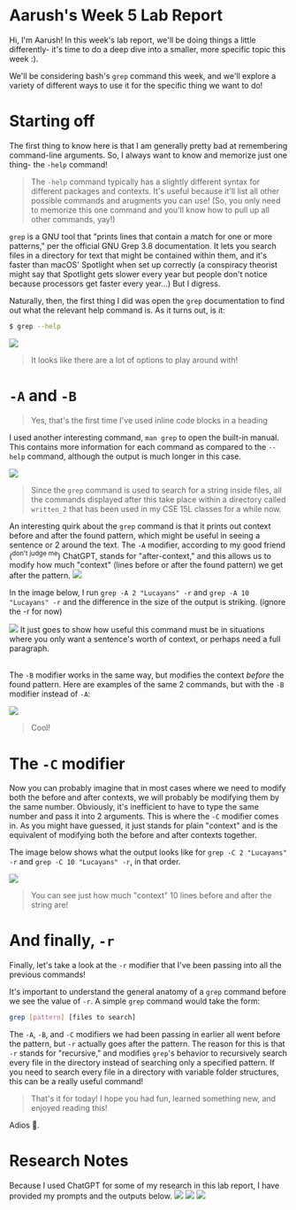 # Aarush's Week 5 Lab Report 
Hi, I'm Aarush! In this week's lab report, we'll be doing things a little differently- it's time to do a deep dive into a smaller, more specific topic this week :). 

We'll be considering bash's `grep` command this week, and we'll explore a variety of different ways to use it for the specific thing we want to do! 

# Starting off 
The first thing to know here is that I am generally pretty bad at remembering command-line arguments. So, I always want to know and memorize just one thing- the `-help` command! 
> The `-help` command typically has a slightly different syntax for different packages and contexts. It's useful because it'll list all other possible commands and arugments you can use! (So, you only need to memorize this one command and you'll know how to pull up all other commands, yay!)

`grep` is a GNU tool that "prints lines that contain a match for one or more patterns," per the official GNU Grep 3.8 documentation. It lets you search files in a directory for text that might be contained within them, and it's faster than macOS' Spotlight when set up correctly (a conspiracy theorist might say that Spotlight gets slower every year but people don't notice because processors get faster every year...) But I digress. 

Naturally, then, the first thing I did was open the `grep` documentation to find out what the relevant help command is. As it turns out, is it: 

```bash
$ grep --help
```

<img src="Week-5-lab-report-files/grep —help.png">

> It looks like there are a lot of options to play around with! 

# `-A` and `-B`
> Yes, that's the first time I've used inline code blocks in a heading

I used another interesting command, `man grep` to open the built-in manual. This contains more information for each command as compared to the `--help` command, although the output is much longer in this case. 

<img src="Week-5-lab-report-files/man grep.png">

> Since the `grep` command is used to search for a string inside files, all the commands displayed after this take place within a directory called `written_2` that has been used in my CSE 15L classes for a while now. 

An interesting quirk about the `grep` command is that it prints out context before and after the found pattern, which might be useful in seeing a sentence or 2 around the text. The `-A` modifier, according to my good friend (<sup>don't judge me</sup>) ChatGPT, stands for "after-context," and this allows us to modify how much "context" (lines before or after the found pattern) we get after the pattern. 
<img src="Week-5-lab-report-files/macGPT 1.png">

In the image below, I run `grep -A 2 "Lucayans" -r` and `grep -A 10 "Lucayans" -r` and the difference in the size of the output is striking. (ignore the -r for now)

<img src="Week-5-lab-report-files/grep -A (x2).png">
It just goes to show how useful this command must be in situations where you only want a sentence's worth of context, or perhaps need a full paragraph. 

<br>The `-B` modifier works in the same way, but modifies the context *before* the found pattern. Here are examples of the same 2 commands, but with the `-B` modifier instead of `-A`: 

<img src="Week-5-lab-report-files/grep -B.png">

> Cool! 

# The `-C` modifier 
Now you can probably imagine that in most cases where we need to modify both the before and after contexts, we will probably be modifying them by the same number. Obviously, it's inefficient to have to type the same number and pass it into 2 arguments. This is where the `-C` modifier comes in. As you might have guessed, it just stands for plain "context" and is the equivalent of modifying both the before and after contexts together. 

The image below shows what the output looks like for `grep -C 2 "Lucayans" -r` and `grep -C 10 "Lucayans" -r`, in that order. 

<img src='Week-5-lab-report-files/grep -C.png'>

> You can see just how much "context" 10 lines before and after the string are! 

# And finally, `-r`
Finally, let's take a look at the `-r` modifier that I've been passing into all the previous commands! 

It's important to understand the general anatomy of a `grep` command before we see the value of `-r`. A simple `grep` command would take the form: 
```bash 
grep [pattern] [files to search]
```
The `-A`, `-B`, and `-C` modifiers we had been passing in earlier all went before the pattern, but `-r` actually goes after the pattern. The reason for this is that `-r` stands for "recursive," and modifies `grep`'s behavior to recursively search every file in the directory instead of searching only a specified pattern. If you need to search every file in a directory with variable folder structures, this can be a really useful command!

> That's it for today! I hope you had fun, learned something new, and enjoyed reading this! 

Adios 🫡.

# Research Notes
Because I used ChatGPT for some of my research in this lab report, I have provided my prompts and the outputs below. 
<img src="Week-5-lab-report-files/chatGPT/chatGPT 1.png">
<img src="Week-5-lab-report-files/chatGPT/chatGPT 2.png">
<img src="Week-5-lab-report-files/chatGPT/chatGPT 3.png">